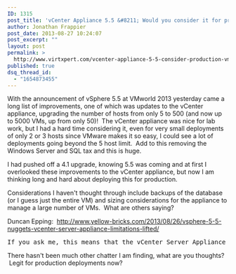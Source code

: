 ```yaml
---
ID: 1315
post_title: 'vCenter Appliance 5.5 &#8211; Would you consider it for production #vmworld'
author: Jonathan Frappier
post_date: 2013-08-27 10:24:07
post_excerpt: ""
layout: post
permalink: >
  http://www.virtxpert.com/vcenter-appliance-5-5-consider-production-vmworld/
published: true
dsq_thread_id:
  - "1654873455"
---
```

With the announcement of vSphere 5.5 at VMworld 2013 yesterday came a long list of improvements, one of which was updates to the vCenter appliance, upgrading the number of hosts from only 5 to 500 (and now up to 5000 VMs, up from only 50)!  The vCenter appliance was nice for lab work, but I had a hard time considering it, even for very small deployments of only 2 or 3 hosts since VMware makes it so easy, I could see a lot of deployments going beyond the 5 host limit.  Add to this removing the Windows Server and SQL tax and this is huge.

I had pushed off a 4.1 upgrade, knowing 5.5 was coming and at first I overlooked these improvements to the vCenter appliance, but now I am thinking long and hard about deploying this for production.

Considerations I haven't thought through include backups of the database (or I guess just the entire VM) and sizing considerations for the appliance to manage a large number of VMs.  What are others saying?

Duncan Epping:  <a href="http://www.yellow-bricks.com/2013/08/26/vsphere-5-5-nuggets-vcenter-server-appliance-limitations-lifted/" target="_blank">http://www.yellow-bricks.com/2013/08/26/vsphere-5-5-nuggets-vcenter-server-appliance-limitations-lifted/</a>
<pre>If you ask me, this means that the vCenter Server Appliance with the embedded database can be used in almost every scenario! That makes life easier indeed.</pre>
There hasn't been much other chatter I am finding, what are you thoughts?  Legit for production deployments now?